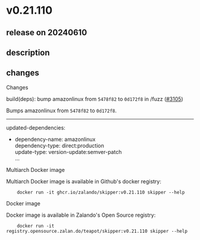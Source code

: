 # v0.21.110

## release on 20240610

## description

## changes

Changes

build(deps): bump amazonlinux from <code>5478f82</code> to <code>0d172f8</code> in /fuzz (<a class="issue-link js-issue-link" data-error-text="Failed to load title" data-id="2342630071" data-permission-text="Title is private" data-url="https://github.com/zalando/skipper/issues/3105" data-hovercard-type="pull_request" data-hovercard-url="/zalando/skipper/pull/3105/hovercard" href="https://github.com/zalando/skipper/pull/3105">#3105</a>)

Bumps amazonlinux from <code>5478f82</code> to <code>0d172f8</code>.

*** ** * ** ***

updated-dependencies:

* dependency-name: amazonlinux  
  dependency-type: direct:production  
  update-type: version-update:semver-patch  
  ...

Multiarch Docker image

Multiarch Docker image is available in Github's docker registry:

        docker run -it ghcr.io/zalando/skipper:v0.21.110 skipper --help

Docker image

Docker image is available in Zalando's Open Source registry:

        docker run -it registry.opensource.zalan.do/teapot/skipper:v0.21.110 skipper --help

